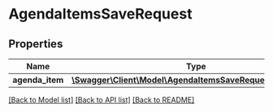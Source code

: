 # AgendaItemsSaveRequest

## Properties
Name | Type | Description | Notes
------------ | ------------- | ------------- | -------------
**agenda_item** | [**\Swagger\Client\Model\AgendaItemsSaveRequestAgendaItem**](AgendaItemsSaveRequestAgendaItem.md) |  | 

[[Back to Model list]](../README.md#documentation-for-models) [[Back to API list]](../README.md#documentation-for-api-endpoints) [[Back to README]](../README.md)


